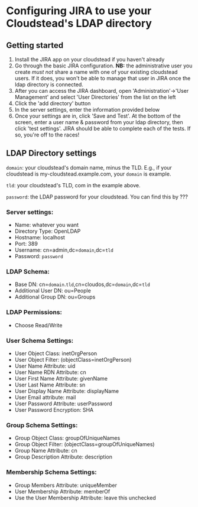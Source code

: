 # Configuring JIRA to use your Cloudstead's LDAP directory #

## Getting started ##

1. Install the JIRA app on your cloudstead if you haven't already
2. Go through the basic JIRA configuration. **NB:** the administrative user you create *must not* share a name with one of your existing cloudstead users. If it does, you won't be able to manage that user in JIRA once the ldap directory is connected.
3. After you can access the JIRA dashboard, open 'Administration'->'User Management' and select 'User Directories' from the list on the left
4. Click the 'add directory' button
5. In the server settings, enter the information provided below
6. Once your settings are in, click 'Save and Test'. At the bottom of the screen, enter a user name & password from your ldap directory, then click 'test settings'. JIRA should be able to complete each of the tests. If so, you're off to the races!

## LDAP Directory settings ##

`domain`: your cloudstead's domain name, minus the TLD. E.g., if your cloudstead is my-cloudstead.example.com, your `domain` is example.

`tld`: your cloudstead's TLD, com in the example above.

`password`: the LDAP password for your cloudstead. You can find this by ???

### Server settings: ###

- Name: whatever you want
- Directory Type: OpenLDAP
- Hostname: localhost
- Port: 389
- Username: cn=admin,dc=`domain`,dc=`tld`
- Password: `password`

### LDAP Schema: ###

- Base DN: cn=`domain`.`tld`,cn=cloudos,dc=`domain`,dc=`tld`
- Additional User DN: ou=People
- Additional Group DN: ou=Groups

### LDAP Permissions: ###

- Choose Read/Write

### User Schema Settings: ###

- User Object Class: inetOrgPerson
- User Object Filter: (objectClass=inetOrgPerson)
- User Name Attribute: uid
- User Name RDN Attribute: cn
- User First Name Attribute: givenName
- User Last Name Attribute: sn
- User Display Name Attribute: displayName
- User Email attribute: mail
- User Password Attribute: userPassword
- User Password Encryption: SHA

### Group Schema Settings: ###

- Group Object Class: groupOfUniqueNames
- Group Object Filter: (objectClass=groupOfUniqueNames)
- Group Name Attribute: cn
- Group Description Attribute: description

### Membership Schema Settings: ###

- Group Members Attribute: uniqueMember
- User Membership Attribute: memberOf
- Use the User Membership Attribute: leave this unchecked
